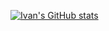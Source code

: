 [![Ivan's GitHub stats](https://github-readme-stats.vercel.app/api?username=MatkovIvan&include_all_commits=true&show_icons=true&theme=transparent)](https://github.com/anuraghazra/github-readme-stats)
